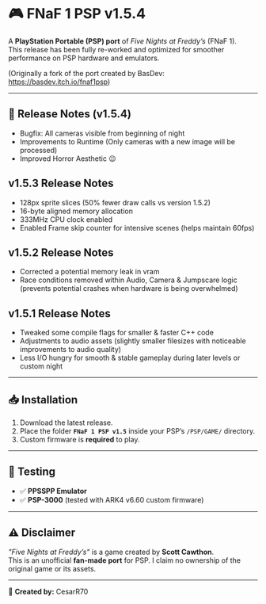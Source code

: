 # 🎮 FNaF 1 PSP v1.5.4  

A **PlayStation Portable (PSP) port** of *Five Nights at Freddy’s* (FNaF 1).  
This release has been fully re-worked and optimized for smoother performance on PSP hardware and emulators.

(Originally a fork of the port created by BasDev: https://basdev.itch.io/fnaf1psp)   

---

## 📌 Release Notes (v1.5.4)
- Bugfix: All cameras visible from beginning of night
- Improvements to Runtime (Only cameras with a new image will be processed)
- Improved Horror Aesthetic 😉 

## v1.5.3 Release Notes
- 128px sprite slices (50% fewer draw calls vs version 1.5.2)
- 16-byte aligned memory allocation
- 333MHz CPU clock enabled
- Enabled Frame skip counter for intensive scenes (helps maintain 60fps)

## v1.5.2 Release Notes
- Corrected a potential memory leak in vram
- Race conditions removed within Audio, Camera & Jumpscare logic (prevents potential crashes when hardware is being overwhelmed)

## v1.5.1 Release Notes
- Tweaked some compile flags for smaller & faster C++ code
- Adjustments to audio assets (slightly smaller filesizes with noticeable improvements to audio quality)
- Less I/O hungry for smooth & stable gameplay during later levels or custom night   

---

## 📥 Installation
1. Download the latest release.  
2. Place the folder **`FNaF 1 PSP v1.5`** inside your PSP’s `/PSP/GAME/` directory.  
3. Custom firmware is **required** to play.  

---

## 🧪 Testing
- ✅ **PPSSPP Emulator**  
- ✅ **PSP-3000** (tested with ARK4 v6.60 custom firmware)  

---

## ⚠️ Disclaimer
*"Five Nights at Freddy’s"* is a game created by **Scott Cawthon**.  
This is an unofficial **fan-made port** for PSP. I claim no ownership of the original game or its assets.  

---

👤 **Created by:** CesarR70
